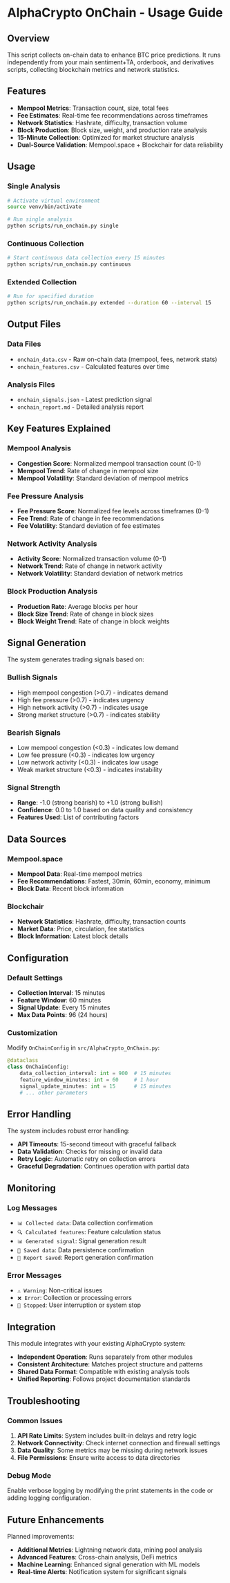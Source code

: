 # AlphaCrypto OnChain - Usage Guide

## Overview
This script collects on-chain data to enhance BTC price predictions. It runs independently from your main sentiment+TA, orderbook, and derivatives scripts, collecting blockchain metrics and network statistics.

## Features
- **Mempool Metrics**: Transaction count, size, total fees
- **Fee Estimates**: Real-time fee recommendations across timeframes
- **Network Statistics**: Hashrate, difficulty, transaction volume
- **Block Production**: Block size, weight, and production rate analysis
- **15-Minute Collection**: Optimized for market structure analysis
- **Dual-Source Validation**: Mempool.space + Blockchair for data reliability

## Usage

### Single Analysis
```bash
# Activate virtual environment
source venv/bin/activate

# Run single analysis
python scripts/run_onchain.py single
```

### Continuous Collection
```bash
# Start continuous data collection every 15 minutes
python scripts/run_onchain.py continuous
```

### Extended Collection
```bash
# Run for specified duration
python scripts/run_onchain.py extended --duration 60 --interval 15
```

## Output Files

### Data Files
- `onchain_data.csv` - Raw on-chain data (mempool, fees, network stats)
- `onchain_features.csv` - Calculated features over time

### Analysis Files
- `onchain_signals.json` - Latest prediction signal
- `onchain_report.md` - Detailed analysis report

## Key Features Explained

### Mempool Analysis
- **Congestion Score**: Normalized mempool transaction count (0-1)
- **Mempool Trend**: Rate of change in mempool size
- **Mempool Volatility**: Standard deviation of mempool metrics

### Fee Pressure Analysis
- **Fee Pressure Score**: Normalized fee levels across timeframes (0-1)
- **Fee Trend**: Rate of change in fee recommendations
- **Fee Volatility**: Standard deviation of fee estimates

### Network Activity Analysis
- **Activity Score**: Normalized transaction volume (0-1)
- **Network Trend**: Rate of change in network activity
- **Network Volatility**: Standard deviation of network metrics

### Block Production Analysis
- **Production Rate**: Average blocks per hour
- **Block Size Trend**: Rate of change in block sizes
- **Block Weight Trend**: Rate of change in block weights

## Signal Generation

The system generates trading signals based on:

### Bullish Signals
- High mempool congestion (>0.7) - indicates demand
- High fee pressure (>0.7) - indicates urgency
- High network activity (>0.7) - indicates usage
- Strong market structure (>0.7) - indicates stability

### Bearish Signals
- Low mempool congestion (<0.3) - indicates low demand
- Low fee pressure (<0.3) - indicates low urgency
- Low network activity (<0.3) - indicates low usage
- Weak market structure (<0.3) - indicates instability

### Signal Strength
- **Range**: -1.0 (strong bearish) to +1.0 (strong bullish)
- **Confidence**: 0.0 to 1.0 based on data quality and consistency
- **Features Used**: List of contributing factors

## Data Sources

### Mempool.space
- **Mempool Data**: Real-time mempool metrics
- **Fee Recommendations**: Fastest, 30min, 60min, economy, minimum
- **Block Data**: Recent block information

### Blockchair
- **Network Statistics**: Hashrate, difficulty, transaction counts
- **Market Data**: Price, circulation, fee statistics
- **Block Information**: Latest block details

## Configuration

### Default Settings
- **Collection Interval**: 15 minutes
- **Feature Window**: 60 minutes
- **Signal Update**: Every 15 minutes
- **Max Data Points**: 96 (24 hours)

### Customization
Modify `OnChainConfig` in `src/AlphaCrypto_OnChain.py`:
```python
@dataclass
class OnChainConfig:
    data_collection_interval: int = 900  # 15 minutes
    feature_window_minutes: int = 60     # 1 hour
    signal_update_minutes: int = 15      # 15 minutes
    # ... other parameters
```

## Error Handling

The system includes robust error handling:
- **API Timeouts**: 15-second timeout with graceful fallback
- **Data Validation**: Checks for missing or invalid data
- **Retry Logic**: Automatic retry on collection errors
- **Graceful Degradation**: Continues operation with partial data

## Monitoring

### Log Messages
- `📊 Collected data`: Data collection confirmation
- `🔍 Calculated features`: Feature calculation status
- `📊 Generated signal`: Signal generation result
- `💾 Saved data`: Data persistence confirmation
- `📄 Report saved`: Report generation confirmation

### Error Messages
- `⚠️ Warning`: Non-critical issues
- `❌ Error`: Collection or processing errors
- `🛑 Stopped`: User interruption or system stop

## Integration

This module integrates with your existing AlphaCrypto system:
- **Independent Operation**: Runs separately from other modules
- **Consistent Architecture**: Matches project structure and patterns
- **Shared Data Format**: Compatible with existing analysis tools
- **Unified Reporting**: Follows project documentation standards

## Troubleshooting

### Common Issues
1. **API Rate Limits**: System includes built-in delays and retry logic
2. **Network Connectivity**: Check internet connection and firewall settings
3. **Data Quality**: Some metrics may be missing during network issues
4. **File Permissions**: Ensure write access to data directories

### Debug Mode
Enable verbose logging by modifying the print statements in the code or adding logging configuration.

## Future Enhancements

Planned improvements:
- **Additional Metrics**: Lightning network data, mining pool analysis
- **Advanced Features**: Cross-chain analysis, DeFi metrics
- **Machine Learning**: Enhanced signal generation with ML models
- **Real-time Alerts**: Notification system for significant signals